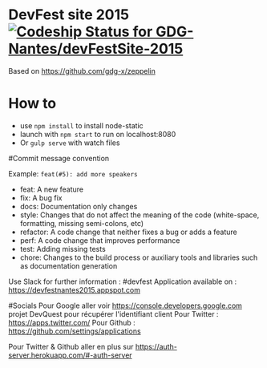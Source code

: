 # DevFest site 2015 [ ![Codeship Status for GDG-Nantes/devFestSite-2015](https://codeship.com/projects/3af878d0-d194-0132-1723-16c1124d299d/status?branch=master)](https://codeship.com/projects/77346)

Based on https://github.com/gdg-x/zeppelin

# How to

* use `npm install` to install node-static
* launch with `npm start` to run on localhost:8080
* Or `gulp serve` with watch files

#Commit message convention

Example: `feat(#5): add more speakers`

* feat: A new feature
* fix: A bug fix
* docs: Documentation only changes
* style: Changes that do not affect the meaning of the code (white-space, formatting, missing semi-colons, etc)
* refactor: A code change that neither fixes a bug or adds a feature
* perf: A code change that improves performance
* test: Adding missing tests
* chore: Changes to the build process or auxiliary tools and libraries such as documentation generation

Use Slack for further information : #devfest
Application available on : https://devfestnantes2015.appspot.com


#Socials
Pour Google aller voir https://console.developers.google.com projet DevQuest pour récupérer l'identifiant client
Pour Twitter : https://apps.twitter.com/
Pour Github : https://github.com/settings/applications

Pour Twitter & Github aller en plus sur https://auth-server.herokuapp.com/#-auth-server